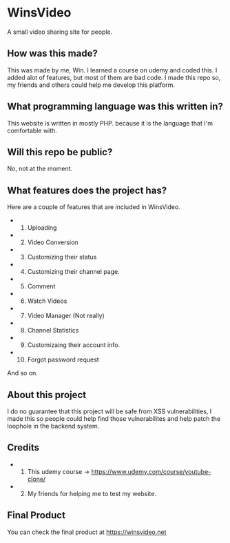 # WinsVideo

A small video sharing site for people. 

## How was this made?

This was made by me, Win. I learned a course on udemy and coded this. I added alot of features, but most of them are bad code. I made this repo so, my friends and others could help me develop this platform. 

## What programming language was this written in? 

This website is written in mostly PHP. because it is the language that I'm comfortable with. 

## Will this repo be public? 

No, not at the moment. 

## What features does the project has? 

Here are a couple of features that are included in WinsVideo. 

- 1. Uploading
- 2. Video Conversion
- 3. Customizing their status
- 4. Customizing their channel page. 
- 5. Comment
- 6. Watch Videos
- 7. Video Manager (Not really)
- 8. Channel Statistics
- 9. Customizaing their account info.
- 10. Forgot password request

And so on. 

## About this project

I do no guarantee that this project will be safe from XSS vulnerabilities, I made this so people could help find those vulnerabilites and help patch the loophole in the backend system. 

## Credits

- 1. This udemy course -> https://www.udemy.com/course/youtube-clone/
- 2. My friends for helping me to test my website. 

## Final Product

You can check the final product at https://winsvideo.net
